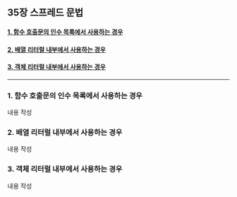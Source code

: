 ## 35장 스프레드 문법

#### [1. 함수 호출문의 인수 목록에서 사용하는 경우](#1.-함수-호출문의-인수-목록에서-사용하는-경우)
#### [2. 배열 리터럴 내부에서 사용하는 경우](#2.-배열-리터럴-내부에서-사용하는-경우)
#### [3. 객체 리터럴 내부에서 사용하는 경우](#3.-객체-리터럴-내부에서-사용하는-경우)

***

### 1. 함수 호출문의 인수 목록에서 사용하는 경우

내용 작성

### 2. 배열 리터럴 내부에서 사용하는 경우

내용 작성

### 3. 객체 리터럴 내부에서 사용하는 경우

내용 작성
